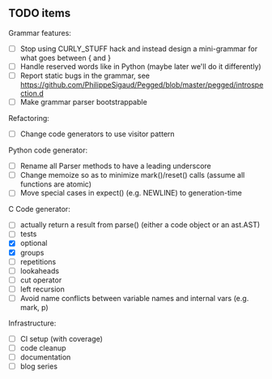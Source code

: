 TODO items
----------

Grammar features:

- [ ] Stop using CURLY_STUFF hack and instead design a mini-grammar for what goes between { and }
- [ ] Handle reserved words like in Python (maybe later we'll do it differently)
- [ ] Report static bugs in the grammar,
      see https://github.com/PhilippeSigaud/Pegged/blob/master/pegged/introspection.d
- [ ] Make grammar parser bootstrappable

Refactoring:

- [ ] Change code generators to use visitor pattern

Python code generator:

- [ ] Rename all Parser methods to have a leading underscore
- [ ] Change memoize so as to minimize mark()/reset() calls (assume all functions are atomic)
- [ ] Move special cases in expect() (e.g. NEWLINE) to generation-time

C Code generator:

- [ ] actually return a result from parse() (either a code object or an ast.AST)
- [ ] tests
- [x] optional
- [x] groups
- [ ] repetitions
- [ ] lookaheads
- [ ] cut operator
- [ ] left recursion
- [ ] Avoid name conflicts between variable names and internal vars (e.g. mark, p)

Infrastructure:

- [ ] CI setup (with coverage)
- [ ] code cleanup
- [ ] documentation
- [ ] blog series
